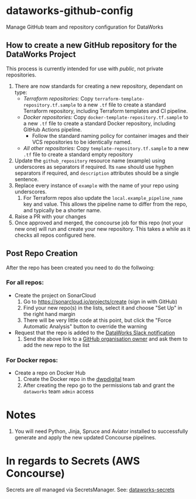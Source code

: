 # dataworks-github-config
Manage GitHub team and repository configuration for DataWorks

## How to create a new GitHub repository for the DataWorks Project

This process is currently intended for use with *public*, not private repositories.

1. There are now standards for creating a new repository, dependant on type:
   - _*Terraform repositories:*_ Copy `terraform-template-repository.tf.sample` to a new `.tf` file to create a standard Terraform repository, including Terraform templates and CI pipeline.
   - _*Docker repositories:*_ Copy `docker-template-repository.tf.sample` to a new `.tf` file to create a standard Docker repository, including GitHub Actions pipeline.  
      - Follow the standard naming policy for container images and their VCS repositories to be identically named.
   - _*All other repositories:*_ Copy `template-repository.tf.sample` to a new `.tf` file to create a standard empty repository
1. Update the `github_repository` resource name (example) using underscores as separators if required. Its `name`  should use hyphen separators if required, and `description` attributes should be a single sentence. 
1. Replace every instance of `example` with the name of your repo using underscores.
   1. For Terraform repos also update the `local.example_pipeline_name` key and value. This allows the pipeline name to differ from the repo, and typically be a shorter name.
1. Raise a PR with your changes
1. Once approved and merged, the concourse job for this repo (not your new one) will run and create your new repository. This takes a while as it checks all repos configured here.

## Post Repo Creation
After the repo has been created you need to do the follwoing:
### For all repos:
* Create the project on SonarCloud
  1. Go to https://sonarcloud.io/projects/create (sign in with GitHub)
  1. Find your new repo(s) in the lists, select it and choose "Set Up" in the right hand margin
  1. There will be very little code at this point, but click the "Force Automatic Analysis" button to override the warning
* Request that the repo is added to the [DataWorks Slack notification](https://github.com/organizations/dwp/settings/reminders/12081)
  1. Send the above link to a [GitHub organisation owner](https://github.com/orgs/dwp/people?query=role%3Aowner) and ask them to add the new repo to the list

### For Docker repos:
* Create a repo on Docker Hub
  1. Create the Docker repo in the [dwpdigital](https://hub.docker.com/u/dwpdigital) team
  1. After creating the repo go to the permissions tab and grant the `dataworks` team `admin` access

# Notes

1. You will need Python, Jinja, Spruce and Aviator installed to successfully generate and apply the new updated Concourse pipelines.

# In regards to Secrets (AWS Concourse)

Secrets are _all_ managed via SecretsManager. See: [dataworks-secrets](https://github.ucds.io/dip/dataworks-secrets)
